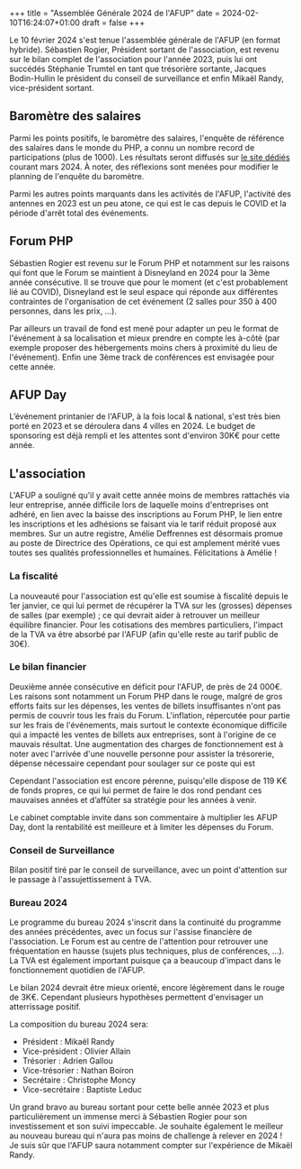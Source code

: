 +++
title = "Assemblée Générale 2024 de l'AFUP"
date = 2024-02-10T16:24:07+01:00
draft = false
+++

Le 10 février 2024 s'est tenue l'assemblée générale de l'AFUP (en format hybride).
Sébastien Rogier, Président sortant de l'association, est revenu sur le bilan complet de l'association pour l'année 2023, puis lui ont succédés Stéphanie Trumtel
en tant que trésorière sortante, Jacques Bodin-Hullin le président du conseil de surveillance et enfin Mikaël Randy, vice-président sortant.

## Baromètre des salaires
Parmi les points positifs, le baromètre des salaires, l'enquête de référence des salaires dans le monde du PHP, a connu un nombre record de participations (plus de 1000). Les résultats seront diffusés sur [le site dédiés](https://barometre.afup.org/) courant mars 2024. À noter, des réflexions sont menées pour modifier le planning de l'enquête du baromètre.

Parmi les autres points marquants dans les activités de l'AFUP, l'activité des antennes en 2023 est un peu atone, ce qui est le cas depuis le COVID et la période d'arrêt total des événements.

## Forum PHP
Sébastien Rogier est revenu sur le Forum PHP et notamment sur les raisons qui font que le Forum se maintient à Disneyland en 2024 pour la 3ème année consécutive. Il se trouve que pour le moment (et c'est probablement lié au COVID), Disneyland est le seul espace qui réponde aux différentes contraintes de l'organisation de cet événement (2 salles pour 350 à 400 personnes, dans les prix, ...).

Par ailleurs un travail de fond est mené pour adapter un peu le format de l'événement à sa localisation et mieux prendre en compte les à-côté (par exemple proposer des hébergements moins chers à proximité du lieu de l'événement). Enfin une 3ème track de conférences est envisagée pour cette année.

## AFUP Day
L’événement printanier de l'AFUP, à la fois local & national, s'est très bien porté en 2023 et se déroulera dans 4 villes en 2024. Le budget de sponsoring est déjà rempli et les attentes sont d'environ 30K€ pour cette année.

## L'association
L'AFUP a souligné qu'il y avait cette année moins de membres rattachés via leur entreprise, année difficile lors de laquelle moins d'entreprises ont adhéré, en lien avec la baisse des inscriptions au Forum PHP, le lien entre les inscriptions et les adhésions se faisant via le tarif réduit proposé aux membres.
Sur un autre registre, Amélie Deffrennes est désormais promue au poste de Directrice des Opérations, ce qui est amplement
mérité vues toutes ses qualités professionnelles et humaines. Félicitations à Amélie !

### La fiscalité
La nouveauté pour l'association est qu'elle est soumise à fiscalité depuis le 1er janvier, ce qui lui permet de récupérer la TVA sur les (grosses) dépenses de salles (par exemple) ; ce qui devrait aider à retrouver un meilleur équilibre financier. Pour les cotisations des membres particuliers, l'impact de la TVA va être absorbé par l'AFUP (afin qu'elle reste au tarif public de 30€).

### Le bilan financier
Deuxième année consécutive en déficit pour l'AFUP, de près de 24 000€. Les raisons sont notamment un Forum PHP dans le rouge, malgré de gros efforts faits sur les dépenses, les ventes de billets insuffisantes n'ont pas permis de couvrir tous les frais du Forum. L'inflation, répercutée pour partie sur les frais de l'événements, mais surtout le contexte économique difficile qui a impacté les ventes de billets aux entreprises, sont à l'origine de ce mauvais résultat. Une augmentation des charges de fonctionnement est à noter avec l'arrivée d'une nouvelle personne pour assister la trésorerie, dépense nécessaire cependant pour soulager sur ce poste qui est

Cependant l'association est encore pérenne, puisqu'elle dispose de 119 K€ de fonds propres, ce qui lui permet de faire le dos rond pendant ces mauvaises années et d’affûter sa stratégie pour les années à venir.

Le cabinet comptable invite dans son commentaire à multiplier les AFUP Day, dont la rentabilité est meilleure et à limiter les dépenses du Forum.

### Conseil de Surveillance
Bilan positif tiré par le conseil de surveillance, avec un point d'attention sur le passage à l'assujettissement à TVA.

### Bureau 2024
Le programme du bureau 2024 s'inscrit dans la continuité du programme des années précédentes, avec un focus sur l'assise financière de l'association. Le Forum est au centre de l'attention pour retrouver une fréquentation en hausse (sujets plus techniques, plus de conférences, ...). La TVA est également important puisque ça a beaucoup d'impact dans le fonctionnement quotidien de l'AFUP.

Le bilan 2024 devrait être mieux orienté, encore légèrement dans le rouge de 3K€. Cependant plusieurs hypothèses permettent d'envisager un atterrissage positif.

La composition du bureau 2024 sera:
- Président : Mikaël Randy
- Vice-président : Olivier Allain
- Trésorier : Adrien Gallou
- Vice-trésorier : Nathan Boiron
- Secrétaire : Christophe Moncy
- Vice-secrétaire : Baptiste Leduc

Un grand bravo au bureau sortant pour cette belle année 2023 et plus particulièrement un immense merci à Sébastien Rogier pour son investissement et son suivi impeccable.
Je souhaite également le meilleur au nouveau bureau qui n'aura pas moins de challenge à relever en 2024 ! Je suis sûr que l'AFUP saura notamment compter sur l'expérience de 
Mikaël Randy.